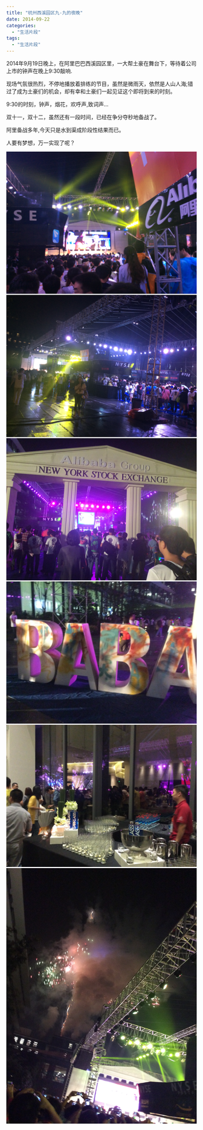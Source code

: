 ```yaml
---
title: "杭州西溪园区九-九的夜晚"
date: 2014-09-22
categories:
  - "生活片段"
tags:
  - "生活片段"
---
```

<!--more-->

2014年9月19日晚上，在阿里巴巴西溪园区里，一大帮土豪在舞台下，等待着公司上市的钟声在晚上9:30敲响.

<!--more-->

现场气氛很热烈，不停地播放着排练的节目，虽然是微雨天，依然是人山人海;错过了成为土豪们的机会，却有幸和土豪们一起见证这个即将到来的时刻。

9:30的时刻，钟声，烟花，欢呼声,致词声...

双十一，双十二，虽然还有一段时间，已经在争分夺秒地备战了。

阿里备战多年,今天只是水到渠成阶段性结果而已。

人要有梦想，万一实现了呢？

![image](/images/post/2014-09-22-hang-zhou-xi-xi-yuan-qu-jiu-yi-jiu-de-wan-shang/ali919_1.jpg)
![image](/images/post/2014-09-22-hang-zhou-xi-xi-yuan-qu-jiu-yi-jiu-de-wan-shang/ali919_2.jpg)
![image](/images/post/2014-09-22-hang-zhou-xi-xi-yuan-qu-jiu-yi-jiu-de-wan-shang/ali919_3.jpg)
![image](/images/post/2014-09-22-hang-zhou-xi-xi-yuan-qu-jiu-yi-jiu-de-wan-shang/ali919_4.jpg)
![image](/images/post/2014-09-22-hang-zhou-xi-xi-yuan-qu-jiu-yi-jiu-de-wan-shang/ali919_5.jpg)
![image](/images/post/2014-09-22-hang-zhou-xi-xi-yuan-qu-jiu-yi-jiu-de-wan-shang/ali919_6.jpg)

